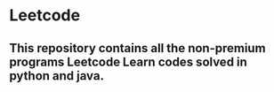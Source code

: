 # Leetcode

## This repository contains all the non-premium programs Leetcode Learn codes solved in python and java.

